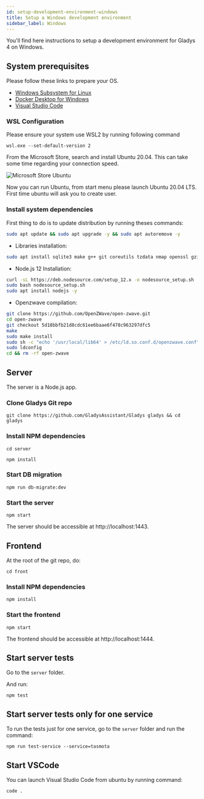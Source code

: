 ```yaml
---
id: setup-development-environment-windows
title: Setup a Windows development environment
sidebar_label: Windows
---
```


You'll find here instructions to setup a development environment for Gladys 4 on Windows.

## System prerequisites

Please follow these links to prepare your OS.

* [Windows Subsystem for Linux](https://docs.microsoft.com/en-us/windows/wsl/install-win10)
* [Docker Desktop for Windows](https://hub.docker.com/editions/community/docker-ce-desktop-windows)
* [Visual Studio Code](https://code.visualstudio.com/download)

### WSL Configuration

Please ensure your system use WSL2 by running following command

```
wsl.exe --set-default-version 2
```

From the Microsoft Store, search and install Ubuntu 20.04. This can take some time regarding your connection speed.

<img src="/en/img/docs/dev/ms-store-ubuntu20.04.png" alt="Microsoft Store Ubuntu" />

Now you can run Ubuntu, from start menu please launch Ubuntu 20.04 LTS.
First time ubuntu will ask you to create user.

### Install system dependencies

First thing to do is to update distribution by running theses commands:

```bash
sudo apt update && sudo apt upgrade -y && sudo apt autoremove -y
```

* Libraries installation:

```bash
sudo apt install sqlite3 make g++ git coreutils tzdata nmap openssl gzip udev -y
```

* Node.js 12 Installation:

```bash
curl -sL https://deb.nodesource.com/setup_12.x -o nodesource_setup.sh
sudo bash nodesource_setup.sh
sudo apt install nodejs -y
```

* Openzwave compilation:

```bash
git clone https://github.com/OpenZWave/open-zwave.git
cd open-zwave
git checkout 5d18bbfb21d8cdc61ee6baae6f478c963297dfc5
make
sudo make install
sudo sh -c "echo '/usr/local/lib64' > /etc/ld.so.conf.d/openzwave.conf"
sudo ldconfig
cd && rm -rf open-zwave
```

## Server

The server is a Node.js app.

### Clone Gladys Git repo

```
git clone https://github.com/GladysAssistant/Gladys gladys && cd gladys
```

### Install NPM dependencies

```
cd server
```

```
npm install
```

### Start DB migration

```
npm run db-migrate:dev
```

### Start the server

```
npm start
```

The server should be accessible at http://localhost:1443.

## Frontend

At the root of the git repo, do:

```
cd front
```

### Install NPM dependencies

```
npm install
```

### Start the frontend

```
npm start
```

The frontend should be accessible at http://localhost:1444.

## Start server tests

Go to the `server` folder.

And run:

```
npm test
```

## Start server tests only for one service

To run the tests just for one service, go to the `server` folder and run the command:

```
npm run test-service --service=tasmota
```

## Start VSCode

You can launch Visual Studio Code from ubuntu by running command:

```
code .
```

